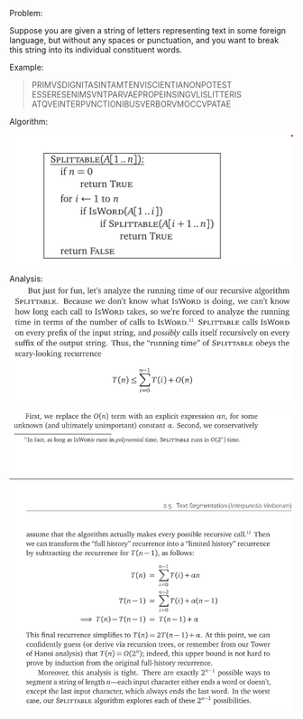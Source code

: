 Problem:

Suppose you are given a string of letters representing text in some foreign language, but without any spaces or punctuation, and you want to break this string into its individual constituent words.

Example:

>PRIMVSDIGNITASINTAMTENVISCIENTIANONPOTEST
ESSERESENIMSVNTPARVAEPROPEINSINGVLISLITTERIS
ATQVEINTERPVNCTIONIBUSVERBORVMOCCVPATAE

Algorithm:

![text-seg](res/text-segmentation.png)

Analysis:
![text-seg](res/text-seg-analysis.png)

![text-seg](res/text-seg-analysis2.png)
